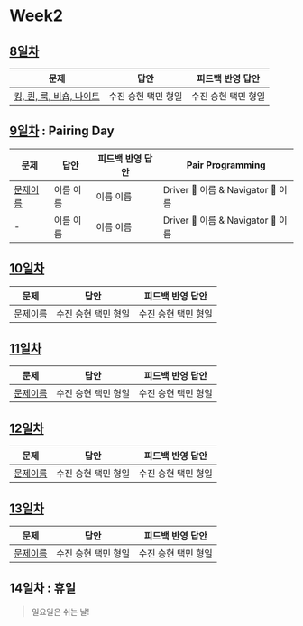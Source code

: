 # Week2

## [8일차](Day8)

| 문제                 | 답안                | 피드백 반영 답안    |
| -------------------- | ------------------- | ------------------- |
| [킹, 퀸, 룩, 비숍, 나이트](https://www.acmicpc.net/problem/3003) | 수진 승현 택민 형일 | 수진 승현 택민 형일 |

## [9일차](Day9) : Pairing Day

| 문제                 | 답안                | 피드백 반영 답안     | Pair Programming    |
| -------------------- | ------------------- | ------------------- | ------------------- |
| [문제이름](문제링크) | 이름 이름 | 이름 이름 | Driver 🚗 이름 & Navigator 🧭 이름 |
| - | 이름 이름 | 이름 이름 | Driver 🚗 이름 & Navigator 🧭 이름 |

## [10일차](Day10)

| 문제                 | 답안                | 피드백 반영 답안    |
| -------------------- | ------------------- | ------------------- |
| [문제이름](문제링크) | 수진 승현 택민 형일 | 수진 승현 택민 형일 |

## [11일차](Day11)

| 문제                 | 답안                | 피드백 반영 답안    |
| -------------------- | ------------------- | ------------------- |
| [문제이름](문제링크) | 수진 승현 택민 형일 | 수진 승현 택민 형일 |

## [12일차](Day12)

| 문제                 | 답안                | 피드백 반영 답안    |
| -------------------- | ------------------- | ------------------- |
| [문제이름](문제링크) | 수진 승현 택민 형일 | 수진 승현 택민 형일 |

## [13일차](Day13)

| 문제                 | 답안                | 피드백 반영 답안    |
| -------------------- | ------------------- | ------------------- |
| [문제이름](문제링크) | 수진 승현 택민 형일 | 수진 승현 택민 형일 |

## 14일차 : 휴일
> 일요일은 쉬는 날!
